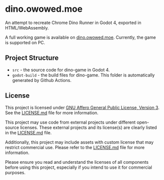 # dino.owowed.moe

An attempt to recreate Chrome Dino Runner in Godot 4, exported in HTML/WebAssembly.

A full working game is available on [dino.owowed.moe](https://dino.owowed.moe/). Currently, the game is supported on PC.

## Project Structure

- `src` - the source code for dino-game in Godot 4.
- `godot-build` - the build files for dino-game. This folder is automatically generated by Github Actions.

## License

This project is licensed under [GNU Affero General Public License, Version 3](LICENSE.AGPL3). See the [LICENSE.md][lmd] file for more information.

This project may use code from external projects under different open-source licenses. These external projects and its license(s) are clearly listed in the [LICENSE.md][lmd] file.

Additionally, this project may include assets with custom license that may restrict commercial use. Please refer to the [LICENSE.md][lmd] file for more information. 

Please ensure you read and understand the licenses of all components before using this project, especially if you intend to use it for commercial purposes.

[lmd]: ./LICENSE.md